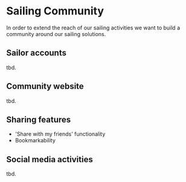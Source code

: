 # Sailing Community

In order to extend the reach of our sailing activities we want to build a community around our sailing solutions.

## Sailor accounts

tbd.

## Community website

tbd.

## Sharing features

- 'Share with my friends' functionality
- Bookmarkability

## Social media activities

tbd.